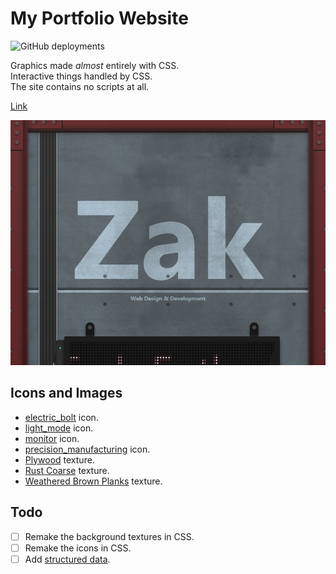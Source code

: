 # My Portfolio Website

![GitHub deployments](https://img.shields.io/github/deployments/gigabyte5671/portfolio-2/github-pages?label=deployment)

Graphics made *almost* entirely with CSS.  
Interactive things handled by CSS.  
The site contains no scripts at all.

[Link](https://zakweb.dev/)

![website preview](/images/site-banner.webp)

## Icons and Images
- [electric_bolt](https://fonts.google.com/icons?selected=Material+Symbols+Rounded:electric_bolt:FILL@1;wght@400;GRAD@0;opsz@24) icon.
- [light_mode](https://fonts.google.com/icons?selected=Material+Symbols+Rounded:light_mode:FILL@1;wght@400;GRAD@0;opsz@24) icon.
- [monitor](https://fonts.google.com/icons?selected=Material+Symbols+Rounded:monitor:FILL@0;wght@400;GRAD@0;opsz@24) icon.
- [precision_manufacturing](https://fonts.google.com/icons?selected=Material+Symbols+Rounded:precision_manufacturing:FILL@1;wght@400;GRAD@0;opsz@24) icon.
- [Plywood](https://polyhaven.com/a/plywood) texture.
- [Rust Coarse](https://polyhaven.com/a/rust_coarse_01) texture.
- [Weathered Brown Planks](https://polyhaven.com/a/weathered_brown_planks) texture.

## Todo
- [ ] Remake the background textures in CSS.
- [ ] Remake the icons in CSS.
- [ ] Add [structured data](https://developers.google.com/search/docs/appearance/structured-data/intro-structured-data).
